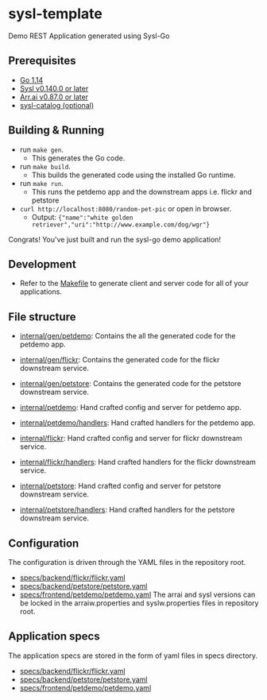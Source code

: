 # sysl-template

Demo REST Application generated using Sysl-Go

## Prerequisites

- [Go 1.14](https://golang.org/doc/install)
- [Sysl v0.140.0 or later ](https://sysl.io/docs/install/)
- [Arr.ai v0.87.0 or later](https://github.com/arr-ai/arrai)
- [sysl-catalog (optional)](https://github.com/anz-bank/sysl-catalog)

## Building & Running

- run `make gen`. 
  - This generates the Go code.
- run `make build`. 
  - This builds the generated code using the installed Go runtime.
- run `make run`.
  - This runs the petdemo app and the downstream apps i.e. flickr and petstore
- `curl http://localhost:8080/random-pet-pic` or open in browser.
  - Output: `{"name":"white golden retriever","uri":"http://www.example.com/dog/wgr"}`

Congrats! You've just built and run the sysl-go demo application!

## Development

- Refer to the [Makefile](Makefile) to generate client and server code for all of your applications.

## File structure

- [internal/gen/petdemo](internal/gen/petdemo): Contains the all the generated code for the petdemo app.
- [internal/gen/flickr](internal/gen/flickr): Contains the generated code for the flickr downstream service.
- [internal/gen/petstore](internal/gen/petstore): Contains the generated code for the petstore downstream service.

- [internal/petdemo](internal/petdemo): Hand crafted config and server for petdemo app.
- [internal/petdemo/handlers](internal/petdemo/handlers): Hand crafted handlers for the petdemo app.

- [internal/flickr](internal/flickr): Hand crafted config and server for flickr downstream service.
- [internal/flickr/handlers](internal/flickr/handlers): Hand crafted handlers for the flickr downstream service.

- [internal/petstore](internal/petstore): Hand crafted config and server for petstore downstream service.
- [internal/petstore/handlers](internal/petstore/handlers): Hand crafted handlers for the petstore downstream service.

## Configuration

The configuration is driven through the YAML files in the repository root.
- [specs/backend/flickr/flickr.yaml](specs/backend/flickr/flickr.yaml)
- [specs/backend/petstore/petstore.yaml](specs/backend/petstore/petstore.yaml)
- [specs/frontend/petdemo/petdemo.yaml](specs/frontend/petdemo/petdemo.yaml)
The arrai and sysl versions can be locked in the arraiw.properties and syslw.properties files in repository root.

## Application specs

The application specs are stored in the form of yaml files in specs directory. 
- [specs/backend/flickr/flickr.yaml](specs/backend/flickr/flickr.yaml)
- [specs/backend/petstore/petstore.yaml](specs/backend/petstore/petstore.yaml)
- [specs/frontend/petdemo/petdemo.yaml](specs/frontend/petdemo/petdemo.yaml)
